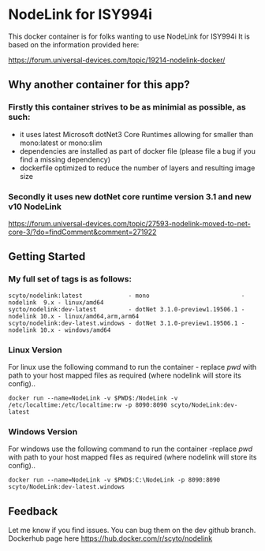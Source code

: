 # NodeLink for ISY994i

This docker container is for folks wanting to use NodeLink for ISY994i
It is based on the information provided here:

https://forum.universal-devices.com/topic/19214-nodelink-docker/

## Why another container for this app?
### Firstly this container strives to be as minimial as possible, as such:
* it uses latest Microsoft dotNet3 Core Runtimes allowing for smaller than mono:latest or mono:slim
* dependencies are installed as part of docker file (please file a bug if you find a missing dependency)
* dockerfile optimized to reduce the number of layers and resulting image size

### Secondly it uses new dotNet core runtime version 3.1 and new v10 NodeLink 
https://forum.universal-devices.com/topic/27593-nodelink-moved-to-net-core-3/?do=findComment&comment=271922

## Getting Started

### My full set of tags is as follows:
```
scyto/nodelink:latest             - mono                          - nodelink  9.x - linux/amd64
sycto/nodelink:dev-latest         - dotNet 3.1.0-preview1.19506.1 - nodelink 10.x - linux/amd64,arm,arm64
scyto/nodelink:dev-latest.windows - dotNet 3.1.0-preview1.19506.1 - nodelink 10.x - windows/amd64
``` 

### Linux Version 

For linux  use the following command to run the container - replace $pwd$ with path to your host mapped files as required (where nodelink will store its config)..

`docker run --name=NodeLink -v $PWD$:/NodeLink -v /etc/localtime:/etc/localtime:rw -p 8090:8090 scyto/NodeLink:dev-latest`
 

### Windows Version

For windows use the following command to run the container -replace $pwd$ with path to your host mapped files as required (where nodelink will store its config)..

`docker run --name=NodeLink -v $PWD$:C:\NodeLink -p 8090:8090 scyto/NodeLink:dev-latest.windows`
 
## Feedback
Let me know if you find issues. You can bug them on the dev github branch. Dockerhub page here https://hub.docker.com/r/scyto/nodelink





